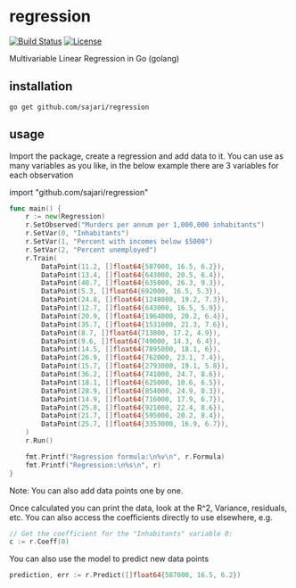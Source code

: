 regression
=======
[![Build Status](https://travis-ci.org/sajari/regression.svg?branch=master)](https://travis-ci.org/sajari/regression)
[![License][license-image]][license-url]

[license-image]: http://img.shields.io/badge/license-MIT-green.svg?style=flat-square
[license-url]: LICENSE.txt


Multivariable Linear Regression in Go (golang)

installation
------------

    go get github.com/sajari/regression

usage
-----

Import the package, create a regression and add data to it. You can use as many variables as you like, in the below example there are 3 variables for each observation

import "github.com/sajari/regression"

```go
func main() {
    r := new(Regression)
    r.SetObserved("Murders per annum per 1,000,000 inhabitants")
    r.SetVar(0, "Inhabitants")
    r.SetVar(1, "Percent with incomes below $5000")
    r.SetVar(2, "Percent unemployed")
    r.Train(
        DataPoint(11.2, []float64{587000, 16.5, 6.2}),
        DataPoint(13.4, []float64{643000, 20.5, 6.4}),
        DataPoint(40.7, []float64{635000, 26.3, 9.3}),
        DataPoint(5.3, []float64{692000, 16.5, 5.3}),
        DataPoint(24.8, []float64{1248000, 19.2, 7.3}),
        DataPoint(12.7, []float64{643000, 16.5, 5.9}),
        DataPoint(20.9, []float64{1964000, 20.2, 6.4}),
        DataPoint(35.7, []float64{1531000, 21.3, 7.6}),
        DataPoint(8.7, []float64{713000, 17.2, 4.9}),
        DataPoint(9.6, []float64{749000, 14.3, 6.4}),
        DataPoint(14.5, []float64{7895000, 18.1, 6}),
        DataPoint(26.9, []float64{762000, 23.1, 7.4}),
        DataPoint(15.7, []float64{2793000, 19.1, 5.8}),
        DataPoint(36.2, []float64{741000, 24.7, 8.6}),
        DataPoint(18.1, []float64{625000, 18.6, 6.5}),
        DataPoint(28.9, []float64{854000, 24.9, 8.3}),
        DataPoint(14.9, []float64{716000, 17.9, 6.7}),
        DataPoint(25.8, []float64{921000, 22.4, 8.6}),
        DataPoint(21.7, []float64{595000, 20.2, 8.4}),
        DataPoint(25.7, []float64{3353000, 16.9, 6.7}),
    )
    r.Run()

    fmt.Printf("Regression formula:\n%v\n", r.Formula)
    fmt.Printf("Regression:\n%s\n", r)
}
```

Note: You can also add data points one by one.

Once calculated you can print the data, look at the R^2, Variance, residuals, etc. You can also access the coefficients directly to use elsewhere, e.g.

```go
// Get the coefficient for the "Inhabitants" variable 0:
c := r.Coeff(0)
``` 

You can also use the model to predict new data points

```go
prediction, err := r.Predict([]float64{587000, 16.5, 6.2})
```


